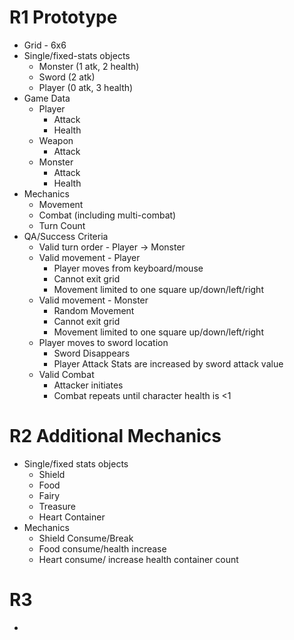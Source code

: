 # R1 Prototype
- Grid - 6x6
- Single/fixed-stats objects
  - Monster (1 atk, 2 health)
  - Sword (2 atk)
  - Player (0 atk, 3 health)
- Game Data
  - Player
    - Attack
    - Health
  - Weapon
    - Attack
  - Monster
    - Attack
    - Health
- Mechanics
  - Movement
  - Combat (including multi-combat)
  - Turn Count
- QA/Success Criteria
  - Valid turn order - Player -> Monster
  - Valid movement - Player
    - Player moves from keyboard/mouse
    - Cannot exit grid
    - Movement limited to one square up/down/left/right
  - Valid movement - Monster
    - Random Movement
    - Cannot exit grid
    - Movement limited to one square up/down/left/right
  - Player moves to sword location
    - Sword Disappears
    - Player Attack Stats are increased by sword attack value
  - Valid Combat
    - Attacker initiates
    - Combat repeats until character health is <1

# R2 Additional Mechanics
- Single/fixed stats objects
  - Shield
  - Food
  - Fairy
  - Treasure
  - Heart Container
- Mechanics
  - Shield Consume/Break
  - Food consume/health increase
  - Heart consume/ increase health container count

# R3 
  - 
